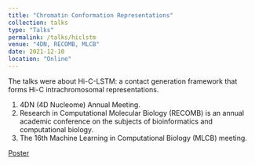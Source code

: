 ```yaml
---
title: "Chromatin Conformation Representations"
collection: talks
type: "Talks"
permalink: /talks/hiclstm
venue: "4DN, RECOMB, MLCB"
date: 2021-12-10
location: "Online"
---
```


The talks were about Hi-C-LSTM: a contact generation framework that forms Hi-C intrachromosomal representations. 

1. 4DN (4D Nucleome) Annual Meeting. 
2. Research in Computational Molecular Biology (RECOMB) is an annual academic conference on the subjects of bioinformatics and computational biology. 
3. The 16th Machine Learning in Computational Biology (MLCB) meeting.


<a href="https://drive.google.com/file/d/17nudii0hzV6_XF-6LgiLGGale_BExkMe/view?usp=sharing"><u>Poster</u></a>



